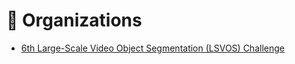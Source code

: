 # 📅 Organizations

- [6th Large-Scale Video Object Segmentation (LSVOS) Challenge](https://lsvos.github.io)
